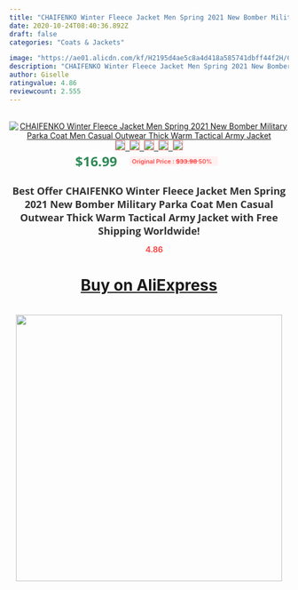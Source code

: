 ```yaml
---
title: "CHAIFENKO Winter Fleece Jacket Men Spring 2021 New Bomber Military Parka Coat Men Casual Outwear Thick Warm Tactical Army Jacket"
date: 2020-10-24T08:40:36.892Z
draft: false
categories: "Coats & Jackets"

image: "https://ae01.alicdn.com/kf/H2195d4ae5c8a4d418a585741dbff44f2H/CHAIFENKO-Winter-Fleece-Jacket-Men-Spring-2021-New-Bomber-Military-Parka-Coat-Men-Casual-Outwear-Thick.jpg"
description: "CHAIFENKO Winter Fleece Jacket Men Spring 2021 New Bomber Military Parka Coat Men Casual Outwear Thick Warm Tactical Army Jacket"
author: Giselle
ratingvalue: 4.86
reviewcount: 2.555
---
```

<br>
<div style="text-align: center;">
<a href="https://s.click.aliexpress.com/e/_A9vokH" target="_blank" rel="nofollow noopener noreferrer"><img alt="CHAIFENKO Winter Fleece Jacket Men Spring 2021 New Bomber Military Parka Coat Men Casual Outwear Thick Warm Tactical Army Jacket" class="magnifier-image" src="https://ae01.alicdn.com/kf/H2195d4ae5c8a4d418a585741dbff44f2H/CHAIFENKO-Winter-Fleece-Jacket-Men-Spring-2021-New-Bomber-Military-Parka-Coat-Men-Casual-Outwear-Thick.jpg_640x640.jpg">
<br>
<img style="border:1px solid salmon" src="https://ae01.alicdn.com/kf/H2195d4ae5c8a4d418a585741dbff44f2H/CHAIFENKO-Winter-Fleece-Jacket-Men-Spring-2021-New-Bomber-Military-Parka-Coat-Men-Casual-Outwear-Thick.jpg_120x120.jpg">&nbsp;&nbsp;<img style="border:1px solid salmon" src="https://ae01.alicdn.com/kf/H5e6aa615ff3c409ab0130410389564a3o/CHAIFENKO-Winter-Fleece-Jacket-Men-Spring-2021-New-Bomber-Military-Parka-Coat-Men-Casual-Outwear-Thick.jpg_120x120.jpg">&nbsp;&nbsp;<img style="border:1px solid salmon" src="https://ae01.alicdn.com/kf/H6ae5a4df908d47d8b1ddd26358b62ba1t/CHAIFENKO-Winter-Fleece-Jacket-Men-Spring-2021-New-Bomber-Military-Parka-Coat-Men-Casual-Outwear-Thick.jpg_120x120.jpg">&nbsp;&nbsp;<img style="border:1px solid salmon" src="https://ae01.alicdn.com/kf/H07eaceefb30d478dadf8cef7e563c0f3O/CHAIFENKO-Winter-Fleece-Jacket-Men-Spring-2021-New-Bomber-Military-Parka-Coat-Men-Casual-Outwear-Thick.jpg_120x120.jpg">&nbsp;&nbsp;<img style="border:1px solid salmon" src="https://ae01.alicdn.com/kf/H90813a629091491282f65c989f64ab572/CHAIFENKO-Winter-Fleece-Jacket-Men-Spring-2021-New-Bomber-Military-Parka-Coat-Men-Casual-Outwear-Thick.jpg_120x120.jpg"></a></div><br0>
<div style="text-align: center;"><span style="background-color: white; border: 0px; box-sizing: border-box; color: seagreen; display: inline-block; font-family: &quot;open sans&quot; , &quot;arial&quot; , &quot;helvetica&quot; , sans-serif , &quot;heiti&quot;; font-size: 24px; font-stretch: inherit; font-weight: 700; line-height: inherit; margin: 0px 10px 0px 0px; padding: 0px; vertical-align: middle;">$16.99 </span>
<span style="background: rgb(255 , 241 , 241); border-radius: 3px; border: 0px; box-sizing: border-box; color: #ff4747; display: inline-block; font-family: inherit; font-size: 12px; font-stretch: inherit; font-style: inherit; font-variant: inherit; font-weight: 600; line-height: inherit; margin: 0px; padding: 2px 5px; transform: scale(0.9); vertical-align: middle;">Original Price : <b style="text-decoration: line-through;">$33.98 </b> 50%&nbsp;&nbsp;</span></div>
<h1 style="color: #333333; display: inline-block; font-family: &quot;open sans&quot; , &quot;arial&quot; , &quot;helvetica&quot; , sans-serif , &quot;heiti&quot;; font-size: 18px; font-stretch: inherit; font-weight: 700; text-align: center;">Best Offer CHAIFENKO Winter Fleece Jacket Men Spring 2021 New Bomber Military Parka Coat Men Casual Outwear Thick Warm Tactical Army Jacket with Free Shipping Worldwide!</h1>
<div style="color: #ff4747; text-align: center;">
<img src="https://4.bp.blogspot.com/-M0ZcTcb-5uY/XleCXlxnR4I/AAAAAAAAAEc/OrjgMkXV1oMQFaCRZj5HQwOCBcu3w1FegCPcBGAYYCw/s1600/star.png" style="height: 15px;">&nbsp;<b>4.86</b></div>
<div class="button_cont" align="center"><a class="buynow_a" href="https://s.click.aliexpress.com/e/_A9vokH" target="_blank" rel="nofollow noopener noreferrer"><H1>Buy on AliExpress</H1></a></div><br>
<div class="separator" style="clear: both; text-align: center;">
<img src="https://lh3.googleusercontent.com/-pTy5HemUv9M/XlePHvY0dAI/AAAAAAAAAE4/0nX5iRUoIWY8eMW9Dpxeirr157OZliDIgCLcBGAsYHQ/s1600/badge.gif" width="480">
</div>
